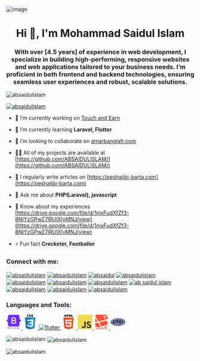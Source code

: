 ![image](https://github.com/user-attachments/assets/aa1315c5-5284-48ab-9b3a-d43553882c6d)

<h1 align="center">Hi 👋, I'm Mohammad Saidul Islam</h1>
<h3 align="center">With over [4.5 years] of experience in web development, I specialize in building high-performing, responsive websites and web applications tailored to your business needs. I’m proficient in both frontend and backend technologies, ensuring seamless user experiences and robust, scalable solutions.</h3>

<img align="right" width="400" scr="https://camo.githubusercontent.com/130ffc354b6ee3c8c9e506276e598bf4e19ea7950df203dacf6aeee4fc543a50/68747470733a2f2f616e616c7974696373696e6469616d61672e636f6d2f77702d636f6e74656e742f75706c6f6164732f323031382f31322f646576656c6f7065722d6472696262626c652e676966">

<p align="left"> <img src="https://komarev.com/ghpvc/?username=absaidulislam&label=Profile%20views&color=0e75b6&style=flat" alt="absaidulislam" /> </p>

<p align="left"> <a href="https://github.com/ryo-ma/github-profile-trophy"><img src="https://github-profile-trophy.vercel.app/?username=absaidulislam" alt="absaidulislam" /></a> </p>

- 🔭 I’m currently working on [Touch and Earn](https://touchandearn.com/)

- 🌱 I’m currently learning **Laravel, Flutter**

- 👯 I’m looking to collaborate on [amarbanglafr.com](http://amarbanglafr.com/)

- 👨‍💻 All of my projects are available at [https://github.com/ABSAIDULISLAM/](https://github.com/ABSAIDULISLAM/)

- 📝 I regularly write articles on [https://peshajibi-barta.com](https://peshajibi-barta.com)

- 💬 Ask me about **PHP(Laravel), javascript**

- 📄 Know about my experiences [https://drive.google.com/file/d/1njxFudXfZf3-8NIYzGPwZ7lRUlXIyMNJ/view](https://drive.google.com/file/d/1njxFudXfZf3-8NIYzGPwZ7lRUlXIyMNJ/view)

- ⚡ Fun fact **Crecketer, Footballer**

<h3 align="left">Connect with me:</h3>
<p align="left">
<a href="https://codepen.io/absaidulislam" target="blank"><img align="center" src="https://raw.githubusercontent.com/rahuldkjain/github-profile-readme-generator/master/src/images/icons/Social/codepen.svg" alt="absaidulislam" height="30" width="40" /></a>
<a href="https://dev.to/absaidulislam" target="blank"><img align="center" src="https://raw.githubusercontent.com/rahuldkjain/github-profile-readme-generator/master/src/images/icons/Social/devto.svg" alt="absaidulislam" height="30" width="40" /></a>
<a href="https://twitter.com/absaidul" target="blank"><img align="center" src="https://raw.githubusercontent.com/rahuldkjain/github-profile-readme-generator/master/src/images/icons/Social/twitter.svg" alt="absaidul" height="30" width="40" /></a>
<a href="https://linkedin.com/in/absaidulislam" target="blank"><img align="center" src="https://raw.githubusercontent.com/rahuldkjain/github-profile-readme-generator/master/src/images/icons/Social/linked-in-alt.svg" alt="absaidulislam" height="30" width="40" /></a>
<a href="https://stackoverflow.com/users/absaidulislam" target="blank"><img align="center" src="https://raw.githubusercontent.com/rahuldkjain/github-profile-readme-generator/master/src/images/icons/Social/stack-overflow.svg" alt="absaidulislam" height="30" width="40" /></a>
<a href="https://codesandbox.com/absaidulislam" target="blank"><img align="center" src="https://raw.githubusercontent.com/rahuldkjain/github-profile-readme-generator/master/src/images/icons/Social/codesandbox.svg" alt="absaidulislam" height="30" width="40" /></a>
<a href="https://kaggle.com/absaidulislam" target="blank"><img align="center" src="https://raw.githubusercontent.com/rahuldkjain/github-profile-readme-generator/master/src/images/icons/Social/kaggle.svg" alt="absaidulislam" height="30" width="40" /></a>
<a href="https://fb.com/ab saidul islam" target="blank"><img align="center" src="https://raw.githubusercontent.com/rahuldkjain/github-profile-readme-generator/master/src/images/icons/Social/facebook.svg" alt="ab saidul islam" height="30" width="40" /></a>
<a href="https://instagram.com/absaidulislam" target="blank"><img align="center" src="https://raw.githubusercontent.com/rahuldkjain/github-profile-readme-generator/master/src/images/icons/Social/instagram.svg" alt="absaidulislam" height="30" width="40" /></a>
<a href="https://dribbble.com/absaidulislam" target="blank"><img align="center" src="https://raw.githubusercontent.com/rahuldkjain/github-profile-readme-generator/master/src/images/icons/Social/dribbble.svg" alt="absaidulislam" height="30" width="40" /></a>
<a href="https://www.behance.net/absaidulislam" target="blank"><img align="center" src="https://raw.githubusercontent.com/rahuldkjain/github-profile-readme-generator/master/src/images/icons/Social/behance.svg" alt="absaidulislam" height="30" width="40" /></a>
</p>

<h3 align="left">Languages and Tools:</h3>
<p align="left"> <a href="https://getbootstrap.com" target="_blank" rel="noreferrer"> <img src="https://raw.githubusercontent.com/devicons/devicon/master/icons/bootstrap/bootstrap-plain-wordmark.svg" alt="bootstrap" width="40" height="40"/> </a> <a href="https://www.w3schools.com/css/" target="_blank" rel="noreferrer"> <img src="https://raw.githubusercontent.com/devicons/devicon/master/icons/css3/css3-original-wordmark.svg" alt="css3" width="40" height="40"/> </a> <a href="https://flutter.dev" target="_blank" rel="noreferrer"> <img src="https://www.vectorlogo.zone/logos/flutterio/flutterio-icon.svg" alt="flutter" width="40" height="40"/> </a> <a href="https://www.w3.org/html/" target="_blank" rel="noreferrer"> <img src="https://raw.githubusercontent.com/devicons/devicon/master/icons/html5/html5-original-wordmark.svg" alt="html5" width="40" height="40"/> </a> <a href="https://developer.mozilla.org/en-US/docs/Web/JavaScript" target="_blank" rel="noreferrer"> <img src="https://raw.githubusercontent.com/devicons/devicon/master/icons/javascript/javascript-original.svg" alt="javascript" width="40" height="40"/> </a> <a href="https://laravel.com/" target="_blank" rel="noreferrer"> <img src="https://raw.githubusercontent.com/devicons/devicon/master/icons/laravel/laravel-plain-wordmark.svg" alt="laravel" width="40" height="40"/> </a> <a href="https://www.php.net" target="_blank" rel="noreferrer"> <img src="https://raw.githubusercontent.com/devicons/devicon/master/icons/php/php-original.svg" alt="php" width="40" height="40"/> </a> </p>

<p><img align="left" src="https://github-readme-stats.vercel.app/api/top-langs?username=absaidulislam&show_icons=true&locale=en&layout=compact" alt="absaidulislam" /></p>

<p>&nbsp;<img align="center" src="https://github-readme-stats.vercel.app/api?username=absaidulislam&show_icons=true&locale=en" alt="absaidulislam" /></p>

<p><img align="center" src="https://github-readme-streak-stats.herokuapp.com/?user=absaidulislam&" alt="absaidulislam" /></p>
